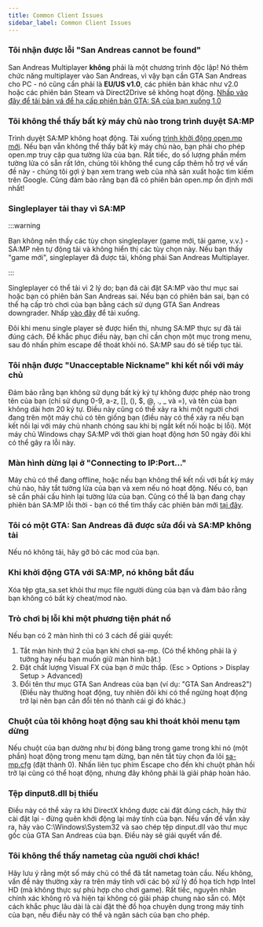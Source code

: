 ```yaml
---
title: Common Client Issues
sidebar_label: Common Client Issues
---
```


### Tôi nhận được lỗi "San Andreas cannot be found"

San Andreas Multiplayer **không** phải là một chương trình độc lập! Nó thêm chức năng multiplayer vào San Andreas, vì vậy bạn cần GTA San Andreas cho PC - nó cũng cần phải là **EU/US v1.0**, các phiên bản khác như v2.0 hoặc các phiên bản Steam và Direct2Drive sẽ không hoạt động. [Nhấp vào đây để tải bản vá để hạ cấp phiên bản GTA: SA của bạn xuống 1.0](https://www.gamefront.com/games/grand-theft-auto-san-andreas/file/gta-sa-downgrader-patch)

### Tôi không thể thấy bất kỳ máy chủ nào trong trình duyệt SA:MP

Trình duyệt SA:MP không hoạt động. Tải xuống [trình khởi động open.mp mới](https://github.com/openmultiplayer/launcher/releases/latest).
Nếu bạn vẫn không thể thấy bất kỳ máy chủ nào, bạn phải cho phép open.mp truy cập qua tường lửa của bạn. Rất tiếc, do số lượng phần mềm tường lửa có sẵn rất lớn, chúng tôi không thể cung cấp thêm hỗ trợ về vấn đề này - chúng tôi gợi ý bạn xem trang web của nhà sản xuất hoặc tìm kiếm trên Google. Cũng đảm bảo rằng bạn đã có phiên bản open.mp ổn định mới nhất!

### Singleplayer tải thay vì SA:MP

:::warning

Bạn không nên thấy các tùy chọn singleplayer (game mới, tải game, v.v.) - SA:MP nên tự động tải và không hiển thị các tùy chọn này. Nếu bạn thấy "game mới", singleplayer đã được tải, không phải San Andreas Multiplayer.

:::

Singleplayer có thể tải vì 2 lý do; bạn đã cài đặt SA:MP vào thư mục sai hoặc bạn có phiên bản San Andreas sai. Nếu bạn có phiên bản sai, bạn có thể hạ cấp trò chơi của bạn bằng cách sử dụng GTA San Andreas downgrader. Nhấp [vào đây](https://www.gamefront.com/games/grand-theft-auto-san-andreas/file/gta-sa-downgrader-patch) để tải xuống.

Đôi khi menu single player sẽ được hiển thị, nhưng SA:MP thực sự đã tải đúng cách. Để khắc phục điều này, bạn chỉ cần chọn một mục trong menu, sau đó nhấn phím escape để thoát khỏi nó. SA:MP sau đó sẽ tiếp tục tải.

### Tôi nhận được "Unacceptable Nickname" khi kết nối với máy chủ

Đảm bảo rằng bạn không sử dụng bất kỳ ký tự không được phép nào trong tên của bạn (chỉ sử dụng 0-9, a-z, \[\], (), \$, @, ., \_ và =), và tên của bạn không dài hơn 20 ký tự. Điều này cũng có thể xảy ra khi một người chơi đang trên một máy chủ có tên giống bạn (điều này có thể xảy ra nếu bạn kết nối lại với máy chủ nhanh chóng sau khi bị ngắt kết nối hoặc bị lỗi). Một máy chủ Windows chạy SA:MP với thời gian hoạt động hơn 50 ngày đôi khi có thể gây ra lỗi này.

### Màn hình dừng lại ở "Connecting to IP:Port..."

Máy chủ có thể đang offline, hoặc nếu bạn không thể kết nối với bất kỳ máy chủ nào, hãy tắt tường lửa của bạn và xem nếu nó hoạt động. Nếu có, bạn sẽ cần phải cấu hình lại tường lửa của bạn. Cũng có thể là bạn đang chạy phiên bản SA:MP lỗi thời - bạn có thể tìm thấy các phiên bản mới [tại đây](https://sa-mp.mp/downloads/).

### Tôi có một GTA: San Andreas đã được sửa đổi và SA:MP không tải

Nếu nó không tải, hãy gỡ bỏ các mod của bạn.

### Khi khởi động GTA với SA:MP, nó không bắt đầu

Xóa tệp gta_sa.set khỏi thư mục file người dùng của bạn và đảm bảo rằng bạn không có bất kỳ cheat/mod nào.

### Trò chơi bị lỗi khi một phương tiện phát nổ

Nếu bạn có 2 màn hình thì có 3 cách để giải quyết:

1. Tắt màn hình thứ 2 của bạn khi chơi sa-mp. (Có thể không phải là ý tưởng hay nếu bạn muốn giữ màn hình bật.)
2. Đặt chất lượng Visual FX của bạn ở mức thấp. (Esc > Options > Display Setup > Advanced)
3. Đổi tên thư mục GTA San Andreas của bạn (ví dụ: "GTA San Andreas2") (Điều này thường hoạt động, tuy nhiên đôi khi có thể ngừng hoạt động trở lại nên bạn cần đổi tên nó thành cái gì đó khác.)

### Chuột của tôi không hoạt động sau khi thoát khỏi menu tạm dừng

Nếu chuột của bạn dường như bị đóng băng trong game trong khi nó (một phần) hoạt động trong menu tạm dừng, bạn nên tắt tùy chọn đa lõi [sa-mp.cfg](ClientCommands#file-sa-mpcfg "sa-mp.cfg") (đặt thành 0). Nhấn liên tục phím Escape cho đến khi chuột phản hồi trở lại cũng có thể hoạt động, nhưng đây không phải là giải pháp hoàn hảo.

### Tệp dinput8.dll bị thiếu

Điều này có thể xảy ra khi DirectX không được cài đặt đúng cách, hãy thử cài đặt lại - đừng quên khởi động lại máy tính của bạn. Nếu vấn đề vẫn xảy ra, hãy vào C:\\Windows\\System32 và sao chép tệp dinput.dll vào thư mục gốc của GTA San Andreas của bạn. Điều này sẽ giải quyết vấn đề.

### Tôi không thể thấy nametag của người chơi khác!

Hãy lưu ý rằng một số máy chủ có thể đã tắt nametag toàn cầu. Nếu không, vấn đề này thường xảy ra trên máy tính với các bộ xử lý đồ họa tích hợp Intel HD (mà không thực sự phù hợp cho chơi game). Rất tiếc, nguyên nhân chính xác không rõ và hiện tại không có giải pháp chung nào sẵn có. Một cách khắc phục lâu dài là cài đặt thẻ đồ họa chuyên dụng trong máy tính của bạn, nếu điều này có thể và ngân sách của bạn cho phép.
